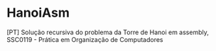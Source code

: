 # HanoiAsm
[PT] Solução recursiva do problema da Torre de Hanoi em assembly, SSC0119 - Prática em Organização de Computadores
